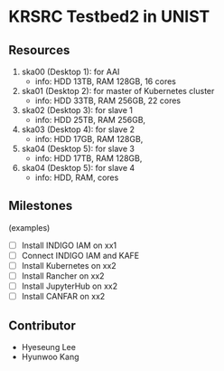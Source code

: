 # KRSRC Testbed2 in UNIST

## Resources

1. ska00 (Desktop 1): for AAI
   - info: HDD 13TB, RAM 128GB, 16 cores
2. ska01 (Desktop 2): for master of Kubernetes cluster
   - info: HDD 33TB, RAM 256GB, 22 cores
3. ska02 (Desktop 3): for slave 1
   - info: HDD 25TB, RAM 256GB, 
4. ska03 (Desktop 4): for slave 2
   - info: HDD 17GB, RAM 128GB, 
5. ska04 (Desktop 5): for slave 3
   - info: HDD 17TB, RAM 128GB,
6. ska04 (Desktop 5): for slave 4
   - info: HDD, RAM, cores
 
## Milestones

(examples)
- [ ] Install INDIGO IAM on xx1
- [ ] Connect INDIGO IAM and KAFE
- [ ] Install Kubernetes on xx2
- [ ] Install Rancher on xx2
- [ ] Install JupyterHub on xx2
- [ ] Install CANFAR on xx2

## Contributor

- Hyeseung Lee
- Hyunwoo Kang
